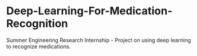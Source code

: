 # Deep-Learning-For-Medication-Recognition
Summer Engineering Research Internship - Project on using deep learning to recognize medications.

